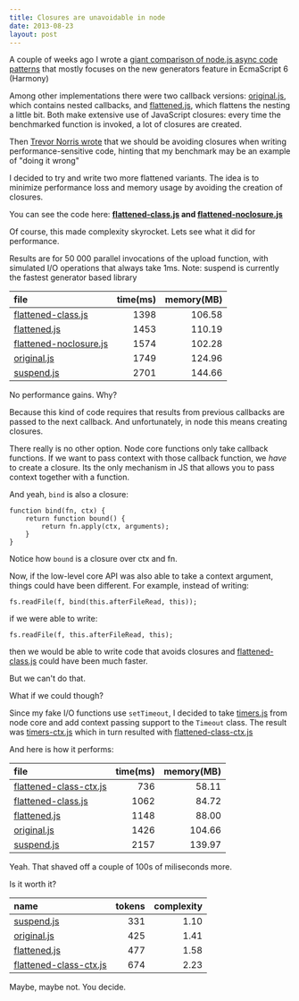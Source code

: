 ```yaml
---
title: Closures are unavoidable in node
date: 2013-08-23
layout: post
---
```


A couple of weeks ago I wrote a [giant comparison of node.js async code 
patterns](/posts/analysis-generators-and-other-async-patterns-node.html) that 
mostly focuses on the new generators feature in EcmaScript 6 (Harmony)

Among other implementations there were two callback versions: [original.js], 
which contains nested callbacks, and [flattened.js], which flattens the nesting a
little bit. Both make extensive use of JavaScript closures: every time
the benchmarked function is invoked, a lot of closures are created.

Then [Trevor Norris wrote](http://blog.trevnorris.com/2013/08/long-live-callbacks.html)
that we should be avoiding closures when writing performance-sensitive code,
hinting that my benchmark may be an example of "doing it wrong"

I decided to try and write two more flattened variants. The idea is to 
minimize performance loss and memory usage by avoiding the creation of closures.

You can see the code here: 
**[flattened-class.js] and [flattened-noclosure.js](//github.com/spion/async-compare/blob/master/examples/flattened-noclosure.js)**

Of course, this made complexity skyrocket. Lets see what it did for performance.

Results are for 50 000 parallel invocations of the upload function, with 
simulated I/O operations that always take 1ms. Note: suspend is currently the 
fastest generator based library

| file                     | time(ms) | memory(MB) |
|:-------------------------|---------:|-----------:|
| [flattened-class.js]     |     1398 |     106.58 |
| [flattened.js]           |     1453 |     110.19 |
| [flattened-noclosure.js] |     1574 |     102.28 |
| [original.js]            |     1749 |     124.96 |
| [suspend.js]             |     2701 |     144.66 |


No performance gains. Why?

Because this kind of code requires that results from previous callbacks are 
passed to the next callback. And unfortunately, in node this means creating 
closures. 

There really is no other option. Node core functions only take callback 
functions. If we want to pass context with those callback function, we *have* 
to create a closure. Its the only mechanism in JS that allows you to pass 
context together with a function.

And yeah, `bind` is also a closure:

    function bind(fn, ctx) {
        return function bound() {
            return fn.apply(ctx, arguments);
        }
    }

Notice how `bound` is a closure over ctx and fn. 

Now, if the low-level core API was also able to take a context argument, things 
could have been different. For example, instead of writing:

    fs.readFile(f, bind(this.afterFileRead, this));

if we were able to write:
    
    fs.readFile(f, this.afterFileRead, this);

then we would be able to write code that avoids closures and 
[flattened-class.js] could have been much faster. 

But we can't do that.

What if we could though? 

Since my fake I/O functions use `setTimeout`, I decided to take 
[timers.js](https://github.com/joyent/node/blob/master/lib/timers.js) from node 
core and add context passing support to the `Timeout` class. The result was 
[timers-ctx.js](//github.com/spion/async-compare/blob/master/lib/timers-ctx.js) 
which in turn resulted with [flattened-class-ctx.js]

And here is how it performs:

| file                     | time(ms) | memory(MB) |
|:-------------------------|---------:|-----------:|
| [flattened-class-ctx.js] |      736 |      58.11 |
| [flattened-class.js]     |     1062 |      84.72 |
| [flattened.js]           |     1148 |      88.00 |
| [original.js]            |     1426 |     104.66 |
| [suspend.js]             |     2157 |     139.97 |

Yeah. That shaved off a couple of 100s of miliseconds more. 

Is it worth it?

| name                     | tokens | complexity |
|:-------------------------|-------:|-----------:|
| [suspend.js]             |    331 |       1.10 |
| [original.js]            |    425 |       1.41 |
| [flattened.js]           |    477 |       1.58 |
| [flattened-class-ctx.js] |    674 |       2.23 |

Maybe, maybe not. You decide.

[suspend.js]: //github.com/spion/async-compare/blob/master/examples/suspend.js
[original.js]: //github.com/spion/async-compare/blob/master/examples/original.js
[flattened.js]: //github.com/spion/async-compare/blob/master/examples/flattened.js
[flattened-class.js]: //github.com/spion/async-compare/blob/master/examples/flattened-class.js
[flattened-noclosure.js]: //github.com/spion/async-compare/blob/master/examples/flattened-noclosure.js
[flattened-class-ctx.js]: //github.com/spion/async-compare/blob/master/examples/flattened-class-ctx.js
